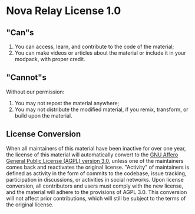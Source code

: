 # Nova Relay License 1.0

## "Can"s

1. You can access, learn, and contribute to the code of the material;
2. You can make videos or articles about the material or include it in your modpack, with proper credit.

## "Cannot"s

Without our permission:

1. You may not repost the material anywhere;
2. You may not distribute the modified material, if you remix, transform, or build upon the material.

## License Conversion

When all maintainers of this material have been inactive for over one year, the license of this material will
automatically convert to
the [GNU Affero General Public License (AGPL) version 3.0](https://www.gnu.org/licenses/agpl-3.0.html), unless one of
the maintainers comes back and reactivates the original license.
"Activity" of maintainers is defined as activity in the form of commits to the codebase, issue tracking, participation
in discussions, or activities in social networks. Upon license conversion, all contributors and users must comply with
the new license, and the material will adhere to the provisions of AGPL 3.0. This conversion will not affect prior
contributions, which will still be subject to the terms of the original license.
